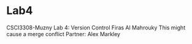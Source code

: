 # Lab4
CSCI3308-Muzny Lab 4: Version Control
Firas Al Mahrouky
This might cause a merge conflict
Partner: Alex Markley
